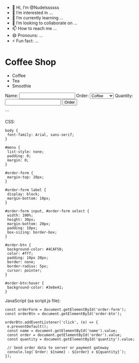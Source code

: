 - 👋 Hi, I’m @Nudelssssss
- 👀 I’m interested in ...
- 🌱 I’m currently learning ...
- 💞️ I’m looking to collaborate on ...
- 📫 How to reach me ...
- 😄 Pronouns: ...
- ⚡ Fun fact: ...

<!---
Nudelssssss/Nudelssssss is a ✨ special ✨ repository because its `README.md` (this file) appears on your GitHub profile.
You can click the Preview link to take a look at your changes.
--->

<!DOCTYPE html>
<html>
<head>
 <title>Coffee Shop</title>
</head>
<body>
 <h1>Coffee Shop</h1>
 <ul id="menu">
 <li>Coffee</li>
 <li>Tea</li>
 <li>Smoothie</li>
 </ul>
 <form id="order-form">
 <label>Name:</label>
 <input type="text" id="name" />
 <label>Order:</label>
 <select id="order">
 <option>Coffee</option>
 <option>Tea</option>
 <option>Smoothie</option>
 </select>
 <label>Quantity:</label>
 <input type="number" id="quantity" />
 <button id="order-btn">Order</button>
 </form>
 <div id="payment-gateway">
 <!-- Integrate payment gateway here -->
 </div>
 <script src="script.js"></script>
</body>
</html>
```

CSS:
```
body {
 font-family: Arial, sans-serif;
}

#menu {
 list-style: none;
 padding: 0;
 margin: 0;
}

#order-form {
 margin-top: 20px;
}

#order-form label {
 display: block;
 margin-bottom: 10px;
}

#order-form input, #order-form select {
 width: 100%;
 height: 30px;
 margin-bottom: 20px;
 padding: 10px;
 box-sizing: border-box;
}

#order-btn {
 background-color: #4CAF50;
 color: #fff;
 padding: 10px 20px;
 border: none;
 border-radius: 5px;
 cursor: pointer;
}

#order-btn:hover {
 background-color: #3e8e41;
}
```

JavaScript (sa script.js file):
```
const orderForm = document.getElementById('order-form');
const orderBtn = document.getElementById('order-btn');

orderBtn.addEventListener('click', (e) => {
 e.preventDefault();
 const name = document.getElementById('name').value;
 const order = document.getElementById('order').value;
 const quantity = document.getElementById('quantity').value;
 
 // Send order data to server or payment gateway
 console.log(`Order: ${name} - ${order} x ${quantity}`);
});
```
